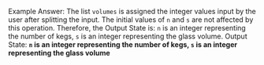 Example Answer:
The list `volumes` is assigned the integer values input by the user after splitting the input. The initial values of `n` and `s` are not affected by this operation. Therefore, the Output State is: `n` is an integer representing the number of kegs, `s` is an integer representing the glass volume.
Output State: **`n` is an integer representing the number of kegs, `s` is an integer representing the glass volume**